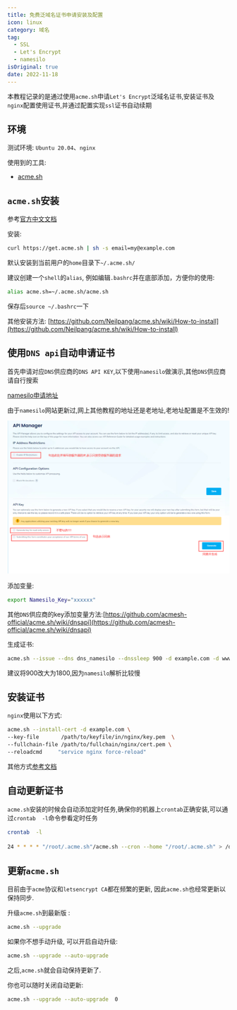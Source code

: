 ```yaml
---
title: 免费泛域名证书申请安装及配置
icon: linux
category: 域名
tag:
  - SSL
  - Let's Encrypt
  - namesilo
isOriginal: true
date: 2022-11-18
---
```


本教程记录的是通过使用`acme.sh`申请`Let's Encrypt`泛域名证书,安装证书及`nginx`配置使用证书,并通过配置实现`ssl`证书自动续期

<!-- more -->

## 环境

测试环境: `Ubuntu 20.04`、`nginx`


使用到的工具:
- [acme.sh](https://github.com/acmesh-official/acme.sh)

## `acme.sh`安装

参考[官方中文文档](https://github.com/acmesh-official/acme.sh/wiki/%E8%AF%B4%E6%98%8E)

安装:
```bash
curl https://get.acme.sh | sh -s email=my@example.com
```
默认安装到当前用户的`home`目录下`~/.acme.sh/`


建议创建一个`shell`的`alias`, 例如编辑`.bashrc`并在底部添加，方便你的使用:
```bash
alias acme.sh=~/.acme.sh/acme.sh
```
保存后`source ~/.bashrc`一下

其他安装方法: [https://github.com/Neilpang/acme.sh/wiki/How-to-install](https://github.com/Neilpang/acme.sh/wiki/How-to-install)

## 使用`DNS api`自动申请证书

首先申请对应`DNS`供应商的`DNS API KEY`,以下使用`namesilo`做演示,其他`DNS`供应商请自行搜索

[namesilo申请地址](https://www.namesilo.com/account/api-manager)

<Badge text="注意" type="warning" />由于`namesilo`网站更新过,网上其他教程的地址还是老地址,老地址配置是不生效的!

![申请namesilo dns api key](./img/ssl.png)

添加变量:
```bash
export Namesilo_Key="xxxxxx"
```
其他`DNS`供应商的key添加变量方法:[https://github.com/acmesh-official/acme.sh/wiki/dnsapi](https://github.com/acmesh-official/acme.sh/wiki/dnsapi)


生成证书:
```bash
acme.sh --issue --dns dns_namesilo --dnssleep 900 -d example.com -d www.example.com
```
建议将900改大为1800,因为`namesilo`解析比较慢

## 安装证书

`nginx`使用以下方式:
```bash
acme.sh --install-cert -d example.com \
--key-file       /path/to/keyfile/in/nginx/key.pem  \
--fullchain-file /path/to/fullchain/nginx/cert.pem \
--reloadcmd     "service nginx force-reload"
```
其他方式[参考文档](https://github.com/acmesh-official/acme.sh/wiki/%E8%AF%B4%E6%98%8E#3-copy%E5%AE%89%E8%A3%85-%E8%AF%81%E4%B9%A6)

## 自动更新证书

`acme.sh`安装的时候会自动添加定时任务,确保你的机器上`crontab`正确安装,可以通过`crontab  -l`命令参看定时任务

```bash
crontab  -l

24 * * * * "/root/.acme.sh"/acme.sh --cron --home "/root/.acme.sh" > /dev/null
```

## 更新`acme.sh`

目前由于`acme`协议和`letsencrypt CA`都在频繁的更新, 因此`acme.sh`也经常更新以保持同步.

升级`acme.sh`到最新版 :

```bash
acme.sh --upgrade
```
如果你不想手动升级, 可以开启自动升级:

```bash
acme.sh --upgrade --auto-upgrade
```
之后,`acme.sh`就会自动保持更新了.

你也可以随时关闭自动更新:

```bash
acme.sh --upgrade --auto-upgrade  0
```
